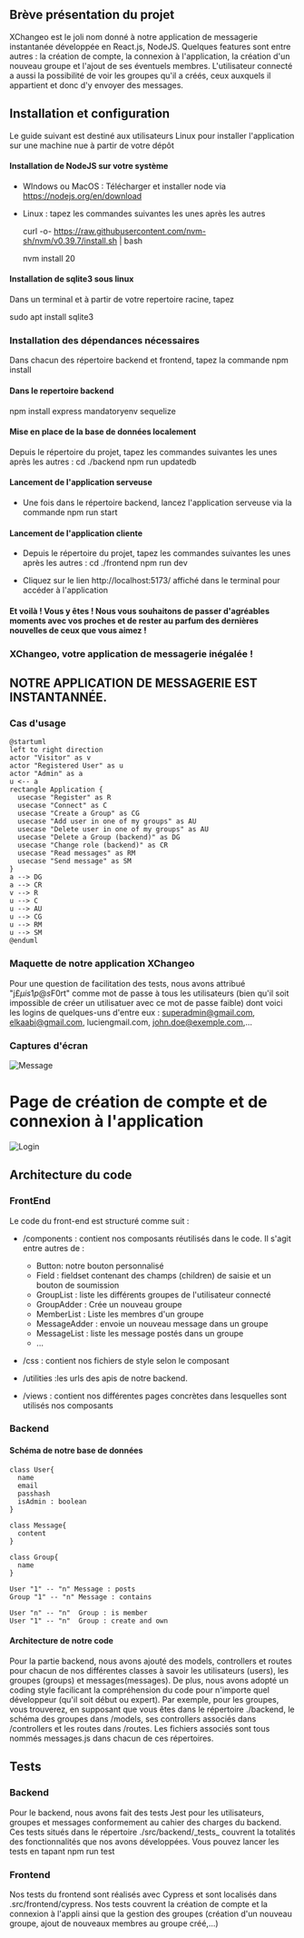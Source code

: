 ## Brève présentation du projet

XChangeo est le joli nom donné à notre application de messagerie instantanée développée en React.js, NodeJS. Quelques features sont entre autres : la création de compte, la connexion à l'application, la création d'un nouveau groupe et l'ajout de ses éventuels membres.
L'utilisateur connecté a aussi la possibilité de voir les groupes qu'il a créés, ceux auxquels il appartient et donc d'y envoyer des messages.

## Installation et configuration

Le guide suivant est destiné aux utilisateurs Linux pour installer l'application sur une machine nue à partir de votre dépôt

#### Installation de NodeJS sur votre système

  + WIndows ou MacOS : Télécharger et installer node via https://nodejs.org/en/download
  + Linux : tapez les commandes suivantes les unes après les autres
    
    curl -o- https://raw.githubusercontent.com/nvm-sh/nvm/v0.39.7/install.sh | bash
    
    nvm install 20
  
#### Installation de sqlite3 sous linux 

  Dans un terminal et à partir de votre repertoire racine, tapez
  
  sudo apt install sqlite3

### Installation des dépendances nécessaires
Dans chacun des répertoire backend et frontend, tapez la commande
  npm install

#### Dans le repertoire backend
  
  npm install express mandatoryenv sequelize

#### Mise en place de la base de données localement

  Depuis le répertoire du projet, tapez les commandes suivantes les unes après les autres : 
    cd ./backend
    npm run updatedb
#### Lancement de l'application serveuse
  + Une fois dans le répertoire backend, lancez l'application serveuse via la commande
    npm run start

#### Lancement de l'application cliente
  + Depuis le répertoire du projet, tapez les commandes suivantes les unes après les autres : 
    cd ./frontend
    npm run dev

  + Cliquez sur le lien  http://localhost:5173/ affiché dans le terminal pour accéder à l'application

#### Et voilà ! Vous y êtes ! Nous vous souhaitons de passer d'agréables moments avec vos proches et de rester au parfum des dernières nouvelles de ceux que vous aimez ! 

### XChangeo, votre application de messagerie inégalée !



## NOTRE APPLICATION DE MESSAGERIE EST INSTANTANNÉE. 

### Cas d'usage

```plantuml
@startuml
left to right direction
actor "Visitor" as v
actor "Registered User" as u
actor "Admin" as a
u <-- a
rectangle Application {
  usecase "Register" as R
  usecase "Connect" as C
  usecase "Create a Group" as CG
  usecase "Add user in one of my groups" as AU
  usecase "Delete user in one of my groups" as AU
  usecase "Delete a Group (backend)" as DG
  usecase "Change role (backend)" as CR
  usecase "Read messages" as RM
  usecase "Send message" as SM
}
a --> DG
a --> CR
v --> R
u --> C
u --> AU
u --> CG
u --> RM
u --> SM
@enduml
```

### Maquette de notre application XChangeo
  Pour une question de facilitation des tests, nous avons attribué "j£$µis1p@s$F0rt" comme mot de passe à tous les utilisateurs (bien qu'il soit impossible de créer un utilisatuer avec ce mot de passe faible) dont voici les logins de quelques-uns d'entre eux : superadmin@gmail.com, elkaabi@gmail.com, luciengmail.com, john.doe@exemple.com,...


### Captures d'écran

![Message](message.png)

  # Page de création de compte et de connexion à l'application

![Login](login.png)

## Architecture du code


### FrontEnd

Le code du front-end est structuré comme suit : 
+ /components : contient nos composants réutilisés dans le code. Il s'agit entre autres de : 
  - Button: notre bouton personnalisé
  - Field : fieldset contenant des champs (children) de saisie et un bouton de soumission
  - GroupList : liste les différents groupes de l'utilisateur connecté
  - GroupAdder :  Crée un nouveau groupe 
  - MemberList : Liste les membres d'un groupe
  - MessageAdder : envoie un nouveau message dans un groupe
  - MessageList : liste les message postés dans un groupe
  - ...
  
+ /css : contient nos fichiers de style selon le composant
+ /utilities :les urls des apis de notre backend.
+ /views : contient nos différentes pages concrètes dans lesquelles sont utilisés nos composants


### Backend

#### Schéma de notre base de données

```plantuml
class User{
  name
  email
  passhash
  isAdmin : boolean
}

class Message{
  content
}

class Group{
  name
}

User "1" -- "n" Message : posts
Group "1" -- "n" Message : contains

User "n" -- "n"  Group : is member 
User "1" -- "n"  Group : create and own
```

#### Architecture de notre code
Pour la partie backend, nous avons ajouté des models, controllers et
routes pour chacun de nos différentes classes à savoir les utilisateurs (users), les groupes (groups) et messages(messages).
De plus, nous avons adopté un coding style facilicant la compréhension du code pour n'importe quel développeur (qu'il soit début ou expert).
Par exemple, pour les groupes, vous trouverez, en supposant que vous êtes dans le répertoire ./backend, le schéma des groupes
dans /models, ses controllers associés dans /controllers et les routes dans /routes. Les fichiers associés sont tous nommés
messages.js dans chacun de ces répertoires.

## Tests

### Backend

Pour le backend, nous avons fait des tests Jest pour les utilisateurs, groupes et messages conformement au cahier des charges du backend.
Ces tests situés dans le répertoire ./src/backend/\_tests_ couvrent la totalités des fonctionnalités que nos avons développées.
Vous pouvez lancer les tests en tapant 
  npm run test

### Frontend

Nos tests du frontend sont réalisés avec Cypress et sont localisés dans .src/frontend/cypress. Nos tests couvrent la création de compte et la connexion à l'appli ainsi que la gestion des groupes (création d'un nouveau groupe, ajout de nouveaux membres au groupe créé,...)  

